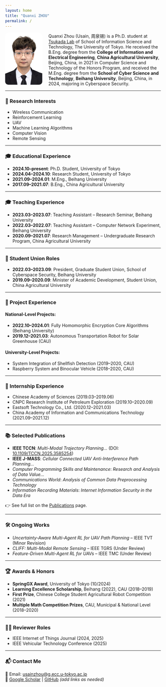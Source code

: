 ```yaml
---
layout: home
title: "Quanxi ZHOU"
permalink: /
---
```


<img src="usain.jpg" alt="Quanxi Zhou" style="float: left; margin-right: 20px; width: 120px; border-radius: 10px;" />

Quanxi Zhou (Usain, 周泉锡) is a Ph.D. student at [Tsukada Lab](https://tlab.hongo.wide.ad.jp/ja/) of School of Information Science and Technology, The University of Tokyo. He received the B.Eng. degree from the **College of Information and Electrical Engineering**, **China Agricultural University**, Beijing, China, in 2021 in Computer Science and Technology of the Honors Program, and received the M.Eng. degree from the **School of Cyber Science and Technology**, **Beihang University**, Beijing, China, in 2024, majoring in Cyberspace Security.

---

### 📌 Research Interests

- Wireless Communication  
- Reinforcement Learning  
- UAV  
- Machine Learning Algorithms  
- Computer Vision  
- Remote Sensing

---

### 🎓 Educational Experience

- **2024.10–present**: Ph.D. Student, University of Tokyo  
- **2024.04–2024.10**: Research Student, University of Tokyo  
- **2021.09–2024.01**: M.Eng., Beihang University  
- **2017.09–2021.07**: B.Eng., China Agricultural University  

---

### 🎓 Teaching Experience

- **2023.03–2023.07**: Teaching Assistant – Research Seminar, Beihang University  
- **2022.03–2022.07**: Teaching Assistant – Computer Network Experiment, Beihang University  
- **2020.09–2021.07**: Research Management – Undergraduate Research Program, China Agricultural University

---

### 🏢 Student Union Roles

- **2022.03–2023.09**: President, Graduate Student Union, School of Cyberspace Security, Beihang University  
- **2019.09–2020.09**: Minister of Academic Development, Student Union, China Agricultural University

---

### 🧪 Project Experience

#### National-Level Projects:
- **2022.10–2024.01**: Fully Homomorphic Encryption Core Algorithms (Beihang University)  
- **2019.12–2021.03**: Autonomous Transportation Robot for Solar Greenhouse (CAU)

#### University-Level Projects:
- System Integration of Shellfish Detection (2019–2020, CAU)  
- Raspberry System and Binocular Vehicle (2018–2020, CAU)

---

### 🏢 Internship Experience

- Chinese Academy of Sciences (2019.03–2019.06)  
- CNPC Research Institute of Petroleum Exploration (2019.10–2020.09)  
- Eastsoft Technology Co., Ltd. (2020.12–2021.03)  
- China Academy of Information and Communications Technology (2021.09–2021.12)

---

### 📚 Selected Publications

- **IEEE TCCN**: *Multi-Modal Trajectory Planning...* (DOI: [10.1109/TCCN.2025.3585254](https://doi.org/10.1109/TCCN.2025.3585254))  
- **IEEE J-MASS**: *Cellular Connected UAV Anti-Interference Path Planning...*  
- *Computer Programming Skills and Maintenance*: *Research and Analysis of Data Value...*  
- *Communications World*: *Analysis of Common Data Preprocessing Technology*  
- *Information Recording Materials*: *Internet Information Security in the Data Era*

👉 See full list on the [Publications](/publications/) page.

---

### 🛠 Ongoing Works

- *Uncertainty-Aware Multi-Agent RL for UAV Path Planning* – IEEE TVT (Minor Revision)  
- *CLIFF: Multi-Modal Remote Sensing* – IEEE TGRS (Under Review)  
- *Feature-Driven Multi-Agent RL for UAVs* – IEEE TMC (Under Review)

---

### 🏆 Awards & Honors

- **SpringGX Award**, University of Tokyo (10/2024)  
- **Learning Excellence Scholarship**, Beihang (2022), CAU (2018–2019)  
- **First Prize**, Chinese College Student Agricultural Robot Competition (2021)  
- **Multiple Math Competition Prizes**, CAU, Municipal & National Level (2018–2020)

---

### 🧑‍⚖️ Reviewer Roles

- IEEE Internet of Things Journal (2024, 2025)  
- IEEE Vehicular Technology Conference (2025)

---

### 📬 Contact Me

📧 Email: [usainzhou@g.ecc.u-tokyo.ac.jp](mailto:usainzhou@g.ecc.u-tokyo.ac.jp)  
🔗 [Google Scholar](/) | [GitHub](/) *(add links as needed)*  
